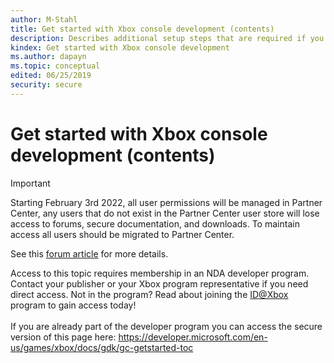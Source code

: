 ```yaml
---
author: M-Stahl
title: Get started with Xbox console development (contents)
description: Describes additional setup steps that are required if you are developing an Xbox game using the Microsoft Game Development Kit (GDK).
kindex: Get started with Xbox console development
ms.author: dapayn
ms.topic: conceptual
edited: 06/25/2019
security: secure
---
```


# Get started with Xbox console development (contents)
> [!IMPORTANT]
> Starting February 3rd 2022, all user permissions will be managed in Partner Center, any users that do not exist in the Partner Center user store will lose access to forums, secure documentation, and downloads. To maintain access all users should be migrated to Partner Center. <p></p>See this <a href="https://forums.xboxlive.com/articles/132187/breaking-change-user-access-for-forums-secure-docu.html">forum article</a> for more details.  

 Access to this topic requires membership in an NDA developer program. Contact your publisher or your Xbox program representative if you need direct access. Not in the program? Read about joining the <a href="https://www.xbox.com/Developers/id">ID@Xbox</a> program to gain access today!  <br/><br/>If you are already part of the developer program you can access the secure version of this page here: <a target="_blank" href="https://developer.microsoft.com/en-us/games/xbox/docs/gdk/gc-getstarted-toc">https://developer.microsoft.com/en-us/games/xbox/docs/gdk/gc-getstarted-toc</a>